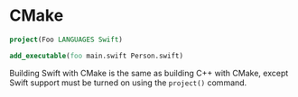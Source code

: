# CMake

```cmake
project(Foo LANGUAGES Swift)

add_executable(foo main.swift Person.swift)
```

Building Swift with CMake is the same as building C++ with CMake, except Swift
support must be turned on using the `project()` command.
